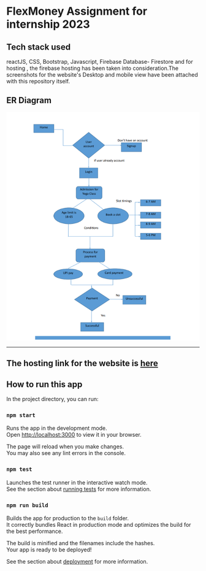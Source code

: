 # FlexMoney Assignment for internship 2023

## Tech stack used
reactJS, CSS, Bootstrap, Javascript, Firebase Database- Firestore and for hosting , the firebase hosting has been taken into consideration.The screenshots for the website's Desktop and mobile view have been attached with this repository itself.

## ER Diagram
<img src='capture.png'>

<hr>


## The hosting link for the website is  <a href='https://flexmoney-assignment-gamma.vercel.app/'>here</a>
## How to run this app

In the project directory, you can run:

### `npm start`

Runs the app in the development mode.\
Open [http://localhost:3000](http://localhost:3000) to view it in your browser.

The page will reload when you make changes.\
You may also see any lint errors in the console.

### `npm test`

Launches the test runner in the interactive watch mode.\
See the section about [running tests](https://facebook.github.io/create-react-app/docs/running-tests) for more information.

### `npm run build`

Builds the app for production to the `build` folder.\
It correctly bundles React in production mode and optimizes the build for the best performance.

The build is minified and the filenames include the hashes.\
Your app is ready to be deployed!

See the section about [deployment](https://facebook.github.io/create-react-app/docs/deployment) for more information.

